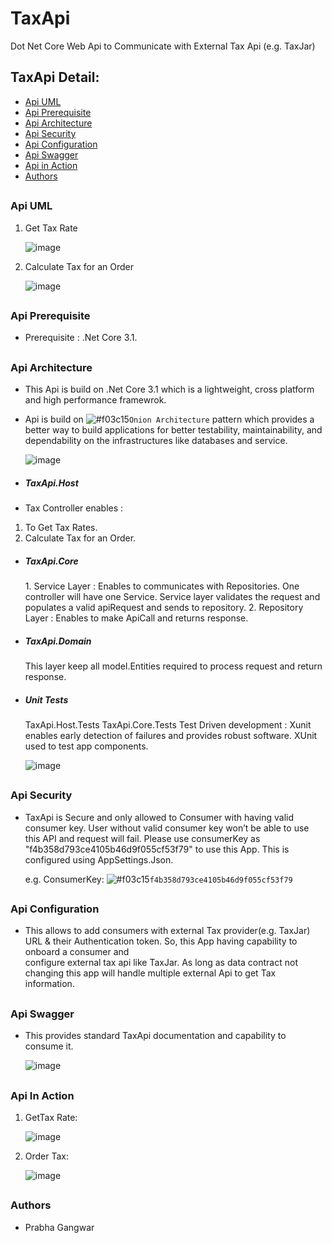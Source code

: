 # TaxApi
Dot Net Core Web Api to Communicate with External Tax Api (e.g. TaxJar)

## TaxApi Detail:

* [Api UML](#api-uml-field) 
* [Api Prerequisite](#api-dependency-field) 
* [Api Architecture](#api-arc-field) 
* [Api Security](#api-security-field) 
* [Api Configuration](#api-config-field) 
* [Api Swagger](#api-swagger-field) 
* [Api in Action](#api-action-field) 
* [Authors](#api-authors-field) 

## <h3 id="api-uml-field">Api UML</h3>

1. Get Tax Rate

    ![image](https://user-images.githubusercontent.com/1794465/115158841-34509b80-a05e-11eb-9326-f15cd2027ef0.png)

2. Calculate Tax for an Order

    ![image](https://user-images.githubusercontent.com/1794465/115158852-43374e00-a05e-11eb-8a52-313ea953b659.png)


## <h3 id="api-dependency-field">Api Prerequisite</h3> 

- Prerequisite : .Net Core 3.1. 


## <h3 id="api-arc-field">Api Architecture</h3>  

- This Api is build on .Net Core 3.1 which is a lightweight, cross platform and high performance framewrok. 
- Api is build on ![#f03c15](https://via.placeholder.com/15/f03c15/000000?text=+)`Onion Architecture` pattern which provides a better way to build applications for better testability, maintainability, and dependability on the infrastructures like databases and service.

  ![image](https://user-images.githubusercontent.com/1794465/115149600-e07c8d00-a032-11eb-9852-5e3b5b717239.png)

* <h5 id="api-arc-field">TaxApi.Host</h5>
-   Tax Controller enables :
  1. To Get Tax Rates.
  2. Calculate Tax for an Order.

* <h5 id="api-arc-field">TaxApi.Core</h5>
  1. Service Layer : Enables to communicates with Repositories. One controller will have one Service. Service layer validates the request and populates a valid 
                  apiRequest and sends to repository.
  2. Repository Layer : Enables to make ApiCall and returns response.

* <h5 id="api-arc-field">TaxApi.Domain</h5>   
     This layer keep all model.Entities required to process request and return response.

* <h5 id="api-arc-field">Unit Tests</h5>
     TaxApi.Host.Tests 
     TaxApi.Core.Tests           
     Test Driven development : Xunit enables early detection of failures and provides robust software. XUnit used to test app components.
          
    ![image](https://user-images.githubusercontent.com/1794465/115159047-349d6680-a05f-11eb-9689-d6f50b4f2914.png)


## <h3 id="api-security-field">Api Security</h3>
- TaxApi is Secure and only allowed to Consumer with having valid consumer key. User without valid consumer key won’t be able to use this API and request will fail.
   Please use consumerKey as "f4b358d793ce4105b46d9f055cf53f79" to use this App. This is configured using AppSettings.Json.
  
   e.g. ConsumerKey: ![#f03c15](https://via.placeholder.com/15/f03c15/000000?text=+)`f4b358d793ce4105b46d9f055cf53f79`

## <h3 id="api-config-field">Api Configuration</h3>
- This allows to add consumers with external Tax provider(e.g. TaxJar) URL & their Authentication token. So, this App having capability to onboard a consumer and     
   configure external tax api like TaxJar. As long as data contract not changing this app will handle multiple external Api to get Tax information.
 
## <h3 id="api-swagger-field">Api Swagger</h3>
   - This provides standard TaxApi documentation and capability to consume it.
          
     ![image](https://user-images.githubusercontent.com/1794465/115150554-dfe5f580-a036-11eb-9443-c3da4e220963.png)

## <h3 id="api-action-field">Api In Action</h3>
   
 1. GetTax Rate:
   
    ![image](https://user-images.githubusercontent.com/1794465/115155595-bc2ea980-a04e-11eb-8414-cb89e7184edd.png)
   
 2. Order Tax:
    
    ![image](https://user-images.githubusercontent.com/1794465/115151201-d5792b00-a039-11eb-883f-0d183aebf069.png)

## <h3 id="api-authors-field">Authors</h3> 
- Prabha Gangwar

